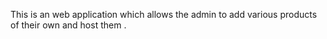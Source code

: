 This is an web application which allows the admin to add various products of their own and host them .


